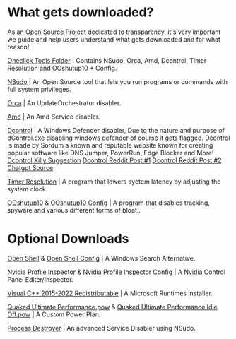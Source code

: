 # What gets downloaded?
As an Open Source Project dedicated to transparency, it's very important we guide and help users understand what gets downloaded and for what reason!

[Oneclick Tools Folder](https://github.com/QuakedK/Oneclick/raw/refs/heads/main/Downloads/OneclickTools.zip) | Contains NSudo, Orca, Amd, Dcontrol, Timer Resolution and OOshutup10 + Config.

[NSudo](https://github.com/M2TeamArchived/NSudo/releases/tag/9.0-Preview1) | An Open Source tool that lets you run programs or commands with full system privileges.

[Orca](https://github.com/QuakedK/Orca) | An UpdateOrchestrator disabler.

[Amd](https://github.com/QuakedK/Downloads/blob/main/AMD%20Bloat.bat) | An Amd Service disabler.

[Dcontrol](https://www.sordum.org/9480/defender-control-v2-1/) | A Windows Defender disabler, Due to the nature and purpose of dControl.exe disabling windows defender of course it gets flagged. Dcontrol is made by Sordum a known and reputable website known for creating popular software like DNS Jumper, PowerRun, Edge Blocker and More!
[Dcontrol Xilly Suggestion](https://www.youtube.com/watch?v=8HM35kG3C7c)
[Dcontrol Reddit Post #1](https://www.reddit.com/r/antivirus/comments/172uziw/sordums_defender_control/)
[Dcontrol Reddit Post #2](https://www.reddit.com/r/windows/comments/tcqiwm/hey_guys_can_someone_say_if_dcontrol_is_safe_link/)
[Chatgpt Source](https://chatgpt.com/share/675358f0-a5d0-800d-97ca-b11fa24b5430)

[Timer Resolution](https://github.com/valleyofdoom/TimerResolution/releases/tag/SetTimerResolution-v1.0.0) | A program that lowers syetem latency by adjusting the system clock.

[OOshutup10](https://dl5.oo-software.com/files/ooshutup10/OOSU10.exe) & [OOshutup10 Config](https://drive.google.com/uc?export=download&id=1v7N241A58mn__45YSQCsn2lelrz7yR6_) | A program that disables tracking, spyware and various different forms of bloat..

# Optional Downloads
[Open Shell](https://github.com/Open-Shell/Open-Shell-Menu/releases/download/v4.4.191/OpenShellSetup_4_4_191.exe) & [Open Shell Config](https://github.com/QuakedK/Downloads/raw/main/Menu_Settings_1.xml) | A Windows Search Alternative.

[Nvidia Profile Inspector](https://github.com/Orbmu2k/nvidiaProfileInspector/releases/download/2.4.0.4/nvidiaProfileInspector.zip) & [Nvidia Profile Inspector Config](https://raw.githubusercontent.com/QuakedK/Downloads/main/QuakedOptimizedNVProflie.nip) | A Nvidia Control Panel Editer/Inspector.

[Visual C++ 2015-2022 Redistributable](https://aka.ms/vs/17/release/vc_redist.x64.exe) | A Microsoft Runtimes installer.

[Quaked Ultimate Performance.pow](https://aka.ms/vs/17/release/vc_redist.x64.exe) & [Quaked Ultimate Performance Idle Off.pow](https://aka.ms/vs/17/release/vc_redist.x64.exe) | A Custom Power Plan.

[Process Destroyer](https://github.com/QuakedK/Process-Destroyer/releases/download/tweak/Oneclick-Process-Destroyer-2.1.bat) | An advanced Service Disabler using NSudo.
